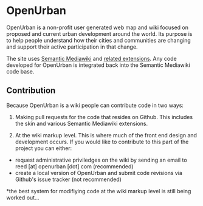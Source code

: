 # OpenUrban

OpenUrban is a non-profit user generated web map and wiki focused on proposed and current urban development around the world. Its purpose is to help people understand how their cities and communities are changing and support their active participation in that change.

The site uses <a href="http://semantic-mediawiki.org/">Semantic Mediawiki</a> and <a href="http://www.mediawiki.org/wiki/Semantic_Bundle">related extensions</a>. Any code developed for OpenUrban is integrated back into the Semantic Mediawiki code base.


## Contribution

Because OpenUrban is a wiki people can contribute code in two ways:

1) Making pull requests for the code that resides on Github. This includes the skin and various Semantic Mediawiki extensions.

2) At the wiki markup level. This is where much of the front end design and development occurs. If you would like to contribute to this part of the project you can either:
<ul>
<li>request administrative priviledges on the wiki by sending an email to reed [at] openurban [dot] com (recommended)</li>
<li>create a local version of OpenUrban and submit code revisions via Github's issue tracker (not recommended)</li>
</ul>

*the best system for modifiying code at the wiki markup level is still being worked out...


